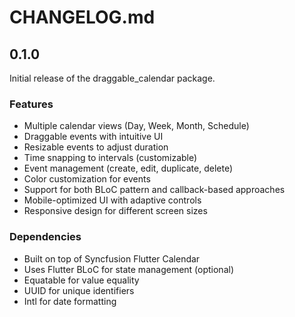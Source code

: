 # CHANGELOG.md

## 0.1.0

Initial release of the draggable_calendar package.

### Features
- Multiple calendar views (Day, Week, Month, Schedule)
- Draggable events with intuitive UI
- Resizable events to adjust duration
- Time snapping to intervals (customizable)
- Event management (create, edit, duplicate, delete)
- Color customization for events
- Support for both BLoC pattern and callback-based approaches
- Mobile-optimized UI with adaptive controls
- Responsive design for different screen sizes

### Dependencies
- Built on top of Syncfusion Flutter Calendar
- Uses Flutter BLoC for state management (optional)
- Equatable for value equality
- UUID for unique identifiers
- Intl for date formatting